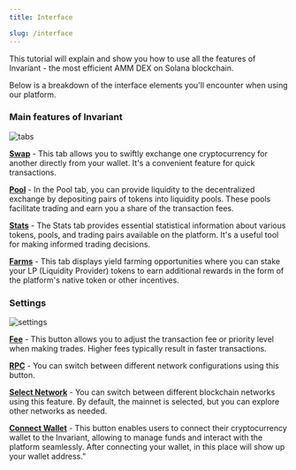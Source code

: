 ```yaml
---
title: Interface

slug: /interface
---
```


This tutorial will explain and show you how to use all the features of Invariant - the most efficient AMM DEX on Solana blockchain.

Below is a breakdown of the interface elements you'll encounter when using our platform.


### Main features of Invariant

![tabs](/img/docs/app/tabs.png)

[**Swap**](/docs/how_to_swap) -  This tab allows you to swiftly exchange one cryptocurrency for another directly from your wallet. It's a convenient feature for quick transactions.

[**Pool**](/docs/how_to_add_liquidity) - In the Pool tab, you can provide liquidity to the decentralized exchange by depositing pairs of tokens into liquidity pools. These pools facilitate trading and earn you a share of the transaction fees.

[**Stats**](/docs/stats) - The Stats tab provides essential statistical information about various tokens, pools, and trading pairs available on the platform. It's a useful tool for making informed trading decisions.

[**Farms**](/docs/interface) - This tab displays yield farming opportunities where you can stake your LP (Liquidity Provider) tokens to earn additional rewards in the form of the platform's native token or other incentives.

### Settings

![settings](/img/docs/app/settings.png)

[**Fee**](/docs/transaction_priority) - This button allows you to adjust the transaction fee or priority level when making trades. Higher fees typically result in faster transactions.

[**RPC**](/docs/rpc) - You can switch between different network configurations using this button.

[**Select Network**](/docs/networks) - You can switch between different blockchain networks using this feature. By default, the mainnet is selected, but you can explore other networks as needed.

[**Connect Wallet**](/docs/how_to_connect_your_wallet) - This button enables users to connect their cryptocurrency wallet to the Invariant, allowing to manage funds and interact with the platform seamlessly. After connecting your wallet, in this place will show up your wallet address."

